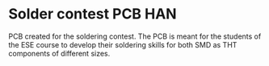 # Solder contest PCB HAN
 PCB created for the soldering contest. The PCB is meant for the students of the ESE course to develop their soldering skills for both SMD as THT components of different sizes.
